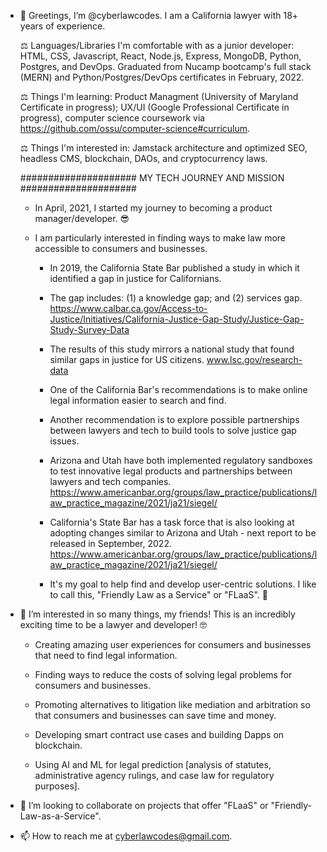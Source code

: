 - 👋 Greetings, I’m @cyberlawcodes.  I am a California lawyer with 18+ years of experience.   

     ⚖️     Languages/Libraries I'm comfortable with as a junior developer:  HTML, CSS, Javascript, React, Node.js, Express, MongoDB, Python, Postgres,              and DevOps. Graduated from Nucamp bootcamp's full stack (MERN) and Python/Postgres/DevOps certificates in February, 2022.  
      
     ⚖️     Things I'm learning: Product Managment (University of Maryland Certificate in progress); UX/UI (Google Professional Certificate in                        progress), computer science coursework via https://github.com/ossu/computer-science#curriculum. 
     
     ⚖️     Things I'm interested in:  Jamstack architecture and optimized SEO, headless CMS, blockchain, DAOs, and cryptocurrency laws. 
     
    ##################### MY TECH JOURNEY AND MISSION  #####################
      
    * In April, 2021, I started my journey to becoming a product manager/developer. 😎    
    
    * I am particularly interested in finding ways to make law more accessible to consumers and businesses.  
    
        * In 2019, the California State Bar published a study in which it identified a gap in justice for Californians. 
    
        * The gap includes: (1) a knowledge gap; and (2) services gap. 
          https://www.calbar.ca.gov/Access-to-Justice/Initiatives/California-Justice-Gap-Study/Justice-Gap-Study-Survey-Data 
      
        * The results of this study mirrors a national study that found similar gaps in justice for US citizens. 
          www.lsc.gov/research-data
    
        * One of the California Bar's recommendations is to make online legal information easier to search and find. 
        
        * Another recommendation is to explore possible partnerships between lawyers and tech to build tools to solve justice gap issues. 
        
        * Arizona and Utah have both implemented regulatory sandboxes to test innovative legal products and partnerships between lawyers and tech                   companies. https://www.americanbar.org/groups/law_practice/publications/law_practice_magazine/2021/ja21/siegel/
        
        * California's State Bar has a task force that is also looking at adopting changes similar to Arizona and Utah - next report to be released in             September, 2022.  https://www.americanbar.org/groups/law_practice/publications/law_practice_magazine/2021/ja21/siegel/
    
        * It's my goal to help find and develop user-centric solutions.  I like to call this, "Friendly Law as a Service" or "FLaaS". 🌈
    
- 👀 I’m interested in so many things, my friends! This is an incredibly exciting time to be a lawyer and developer! 🤓

    * Creating amazing user experiences for consumers and businesses that need to find legal information. 
    
    * Finding ways to reduce the costs of solving legal problems for consumers and businesses.
    
    * Promoting alternatives to litigation like mediation and arbitration so that consumers and businesses can save time and money. 
    
    * Developing smart contract use cases and building Dapps on blockchain.  
    
    * Using AI and ML for legal prediction [analysis of statutes, administrative agency rulings, and case law for regulatory purposes].

- 💞️ I’m looking to collaborate on projects that offer "FLaaS" or "Friendly-Law-as-a-Service". 

- 📫 How to reach me at cyberlawcodes@gmail.com.  

<!---
cyberlawcodes/cyberlawcodes is a ✨ special ✨ repository because its `README.md` (this file) appears on your GitHub profile.
You can click the Preview link to take a look at your changes.
--->
